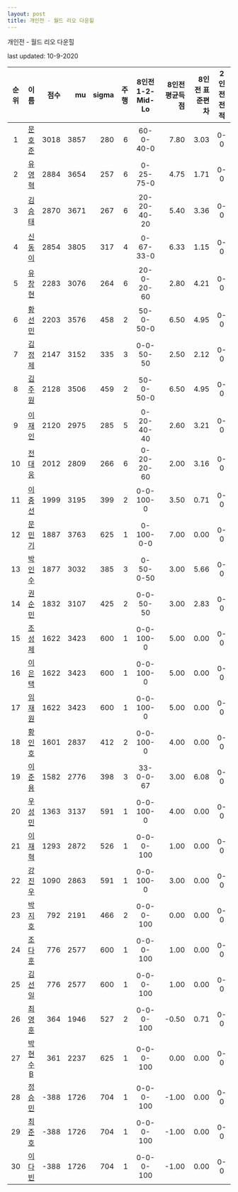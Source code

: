 ```yaml
---
layout: post
title: 개인전 - 월드 리오 다운힐
---
```



개인전 - 월드 리오 다운힐


last updated: 10-9-2020

| 순위 | 이름 | 점수 | mu | sigma | 주행 | 8인전 1-2-Mid-Lo | 8인전 평균득점 | 8인전 표준편차 | 2인전 전적 |
|:---:|:---:|---:|---:|---:|---:|:---:|---:|---:|:---:|
| 1 | [문호준](../munhojun) | 3018 | 3857 | 280 | 6 | 60-0-40-0 | 7.80 | 3.03 | 0-0 |
| 2 | [유영혁](../yuyeonghyeok) | 2884 | 3654 | 257 | 6 | 0-25-75-0 | 4.75 | 1.71 | 0-0 |
| 3 | [김승태](../gimseungtae) | 2870 | 3671 | 267 | 6 | 20-20-40-20 | 5.40 | 3.36 | 0-0 |
| 4 | [신동이](../shindongi) | 2854 | 3805 | 317 | 4 | 0-67-33-0 | 6.33 | 1.15 | 0-0 |
| 5 | [유창현](../yuchanghyeon) | 2283 | 3076 | 264 | 6 | 20-0-20-60 | 2.80 | 4.21 | 0-0 |
| 6 | [황선민](../hwangseongmin) | 2203 | 3576 | 458 | 2 | 50-0-50-0 | 6.50 | 4.95 | 0-0 |
| 7 | [김정제](../gimjeongje) | 2147 | 3152 | 335 | 3 | 0-0-50-50 | 2.50 | 2.12 | 0-0 |
| 8 | [김주원](../gimjuwon) | 2128 | 3506 | 459 | 2 | 50-0-50-0 | 6.50 | 4.95 | 0-0 |
| 9 | [이재인](../ijaein) | 2120 | 2975 | 285 | 5 | 0-20-40-40 | 2.60 | 3.21 | 0-0 |
| 10 | [전대웅](../jeondaewoong) | 2012 | 2809 | 266 | 6 | 0-20-20-60 | 2.00 | 3.16 | 0-0 |
| 11 | [이중선](../ijungseon) | 1999 | 3195 | 399 | 2 | 0-0-100-0 | 3.50 | 0.71 | 0-0 |
| 12 | [문민기](../munmingi) | 1887 | 3763 | 625 | 1 | 0-100-0-0 | 7.00 | 0.00 | 0-0 |
| 13 | [박인수](../bakinsu) | 1877 | 3032 | 385 | 3 | 0-50-0-50 | 3.00 | 5.66 | 0-0 |
| 14 | [권순민](../gweonsoonmin) | 1832 | 3107 | 425 | 2 | 0-0-50-50 | 3.00 | 2.83 | 0-0 |
| 15 | [조성제](../joseongje) | 1622 | 3423 | 600 | 1 | 0-0-100-0 | 5.00 | 0.00 | 0-0 |
| 16 | [이은택](../ieuntaek) | 1622 | 3423 | 600 | 1 | 0-0-100-0 | 5.00 | 0.00 | 0-0 |
| 17 | [임재원](../imjaewon) | 1622 | 3423 | 600 | 1 | 0-0-100-0 | 5.00 | 0.00 | 0-0 |
| 18 | [황인호](../hwanginho) | 1601 | 2837 | 412 | 2 | 0-0-100-0 | 4.00 | 0.00 | 0-0 |
| 19 | [이준용](../ijunyong) | 1582 | 2776 | 398 | 3 | 33-0-0-67 | 3.00 | 6.08 | 0-0 |
| 20 | [우성민](../useongmin) | 1363 | 3137 | 591 | 1 | 0-0-100-0 | 4.00 | 0.00 | 0-0 |
| 21 | [이재혁](../ijaehyeok) | 1293 | 2872 | 526 | 1 | 0-0-0-100 | 1.00 | 0.00 | 0-0 |
| 22 | [강진우](../gangjinwu) | 1090 | 2863 | 591 | 1 | 0-0-100-0 | 3.00 | 0.00 | 0-0 |
| 23 | [박지호](../bakjiho) | 792 | 2191 | 466 | 2 | 0-0-0-100 | 0.00 | 0.00 | 0-0 |
| 24 | [조다훈](../jodahun) | 776 | 2577 | 600 | 1 | 0-0-0-100 | 1.00 | 0.00 | 0-0 |
| 25 | [김선일](../gimseonil) | 776 | 2577 | 600 | 1 | 0-0-0-100 | 1.00 | 0.00 | 0-0 |
| 26 | [최영훈](../choiyeonghun) | 364 | 1946 | 527 | 2 | 0-0-0-100 | -0.50 | 0.71 | 0-0 |
| 27 | [박현수B](../bakhyeonsu-b) | 361 | 2237 | 625 | 1 | 0-0-0-100 | 0.00 | 0.00 | 0-0 |
| 28 | [정승민](../jeongseungmin) | -388 | 1726 | 704 | 1 | 0-0-0-100 | -1.00 | 0.00 | 0-0 |
| 29 | [최준호](../choijunho) | -388 | 1726 | 704 | 1 | 0-0-0-100 | -1.00 | 0.00 | 0-0 |
| 30 | [이다빈](../idabin) | -388 | 1726 | 704 | 1 | 0-0-0-100 | -1.00 | 0.00 | 0-0 |
